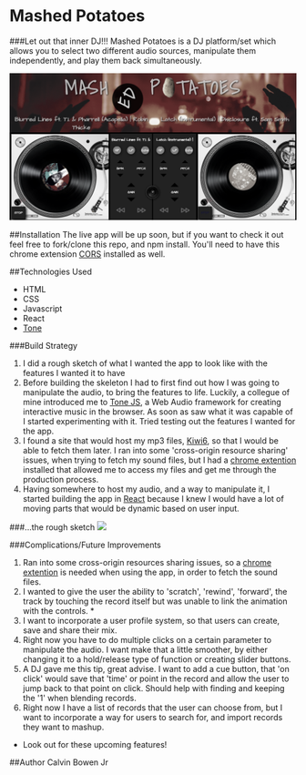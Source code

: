 # Mashed Potatoes
###Let out that inner DJ!!!
Mashed Potatoes is a DJ platform/set which allows you to select two different audio sources, manipulate them independently, and play them back simultaneously. 

<img src="assets/images/mashed_potatoes.png">

##Installation
The live app will be up soon, but if you want to check it out feel free to fork/clone this repo, and npm install.
 You'll need to have this chrome extension [CORS](https://chrome.google.com/webstore/detail/allow-control-allow-origi/nlfbmbojpeacfghkpbjhddihlkkiljbi?hl=en) installed as well.

##Technologies Used
- HTML
- CSS
- Javascript
- React
- [Tone](https://github.com/Tonejs/Tone.js/)


###Build Strategy
1. I did a rough sketch of what I wanted the app to look like with the features I wanted it to have 
2. Before building the skeleton I had to first find out how I was going to manipulate the audio, to bring the features to life. Luckily, a collegue of mine introduced me to [Tone JS](https://github.com/Tonejs/Tone.js/), a Web Audio framework for creating interactive music in the browser. As soon as saw what it was capable of I started experimenting with it. Tried testing out the features I wanted for the app.
3. I found a site that would host my mp3 files, [Kiwi6](http://kiwi6.com/), so that I would be able to fetch them later.
I ran into some 'cross-origin resource sharing' issues, when trying to fetch my sound files, but I had a [chrome extention](https://chrome.google.com/webstore/detail/allow-control-allow-origi/nlfbmbojpeacfghkpbjhddihlkkiljbi?hl=en) installed that allowed me to access my files and get me through the production process. 
4. Having somewhere to host my audio, and a way to manipulate it, I started building the app in [React](http://reactjs.cn/react/index.html) because I knew I would have a lot of moving parts that would be dynamic based on user input.

###...the rough sketch
<img src="assets/images/mashSketch.jpg">

###Complications/Future Improvements
1. Ran into some cross-origin resources sharing issues, so a [chrome extention](https://chrome.google.com/webstore/detail/allow-control-allow-origi/nlfbmbojpeacfghkpbjhddihlkkiljbi?hl=en) is needed when using the app, in order to fetch the sound files.
2. I wanted to give the user the ability to 'scratch', 'rewind', 'forward', the track by touching the record itself but was unable to link the animation with the controls. * 
3. I want to incorporate a user profile system, so that users can create, save and share their mix.
4. Right now you have to do multiple clicks on a certain parameter to manipulate the audio. I want make that a little smoother, by either changing it to a hold/release type of function or creating slider buttons.
5. A DJ gave me this tip, great advise. I want to add a cue button, that 'on click' would save that 'time' or point in the record and allow the user to jump back to that point on click.
Should help with finding and keeping the '1' when blending records.
6. Right now I have a list of records that the user can choose from, but I want to incorporate a way for users to search for, and import records they want to mashup.

* Look out for these upcoming features!



##Author
Calvin Bowen Jr

